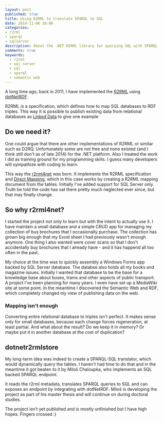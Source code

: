 ```yaml
---
layout: post
published: true
title: Using R2RML to translate SPARQL to SQL
date: 2014-11-06 10:00
categories:
- r2rml
- sparql
- sqlserver
description: About the .NET R2RML library for querying SQL with SPARQL
comments: true
keywords:
  - r2rml
  - sql server
  - sql
  - sparql
  - semantic web
---
```


A long time ago, back in 2011, I have implemented the [R2RML][r2rml] using [dotNetRDF][dotNetRDF]. 

R2RML is a specification, which defines how to map SQL databases to RDF triples. This way it is possible to publish existing data from relational databases as [Linked Data][ld] to give one example

<!--more-->

## Do we need it?

One could argue that there are other implementations of R2RML or similar such as D2RQ. Unfortunately some are not free and none existed (and I think still don't as of late 2014) for the .NET platform. Also I treated the work I did as training ground for my programming skills. I guess many developers will sympathize with coding to learn.

This way the [r2rml4net](http://r2rml.net) was born. It implements the R2RML specification and [Direct Mapping][dm], which in this case works by creating a R2RML mapping document from the tables. Initially I've added support for SQL Server only. Truth be told the code has sat there pretty much neglected ever since, but that may finally change.

## So why r2rml4net?

I started the project not only to learn but with the intent to actually use it. I have maintain a small database and a simple CRUD app for managing my collection of bus brochures that I occasionally purchase. The collection has grown big enough that my Excel sheet I had previously wasn't enough anymore. One thing I also wanted were cover scans so that I don't accidentally buy brochures that I already have - and it has happend all too often in the past.

My choice at the time was to quickly assembly a Windows Forms app backed by SQL Server database. The databse also holds all my books and magazine issues. Initially I wanted that database to be the base for a knowledge base about buses, trams and other aspects of public transport. A project I've been planning for many years. I even have set up a MediaWiki site at some point. In the meantime I discovered the Semantic Web and RDF, which completely changed my view of publishing data on the web.

### Mapping isn't enough

Converting entire relational database to triples isn't perfect. It makes sense only for small databases, because each change forces regeneration, at least partial. And what about the result? Do we keep it in memory? Or maybe put it in another database at the cost of duplication?

## dotnetr2rmlstore

My long-term idea was indeed to create a SPARQL-SQL translator, which would dynamically query the tables. I haven't had time to do that and in the meantime it got beaten to it by Miloš Chaloupka, who implements an SQL backed SPARQL endpoint. 

It reads the r2rml metadata, translates SPARQL queries to SQL and can exposes an endpoint by integrating with dotNetRDF. Miloš is developing the project as part of his master thesis and will continue on during doctoral studies.

The project isn't yet published and is mostly unfinished but I have high hopes. Fingers crossed :)

[r2rml]: http://www.w3.org/TR/r2rml/
[dotNetRDF]: http://dotnetrdf.org
[ld]: http://en.wikipedia.org/wiki/Linked_data
[dm]: http://www.w3.org/TR/rdb-direct-mapping/
[d2rq]: http://d2rq.org/
[Ultrawrap]: http://capsenta.com/architecture/
